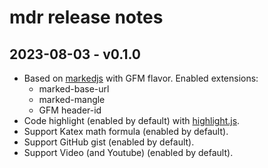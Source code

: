 # mdr release notes

## 2023-08-03 - v0.1.0

- Based on [markedjs](https://marked.js.org/) with GFM flavor. Enabled extensions:
  - marked-base-url
  - marked-mangle
  - GFM header-id
- Code highlight (enabled by default) with [highlight.js](https://highlightjs.org/).
- Support Katex math formula (enabled by default).
- Support GitHub gist (enabled by default).
- Support Video (and Youtube) (enabled by default).
